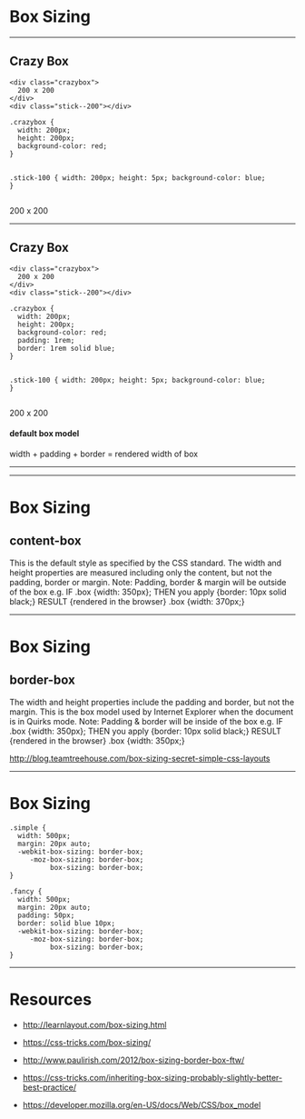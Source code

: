 # Box Sizing
<!-- .slide: data-state="backEndBrian juniorJacob midLevelMelissa" -->

------

## Crazy Box

<div class="Split">
  <div class="Split-column">
    <pre class="language-markup"><code>&lt;div class="crazybox"&gt;
  200 x 200
&lt;/div&gt;
&lt;div class="stick--200"&gt;&lt;/div&gt;</code></pre>
    <pre class="language-css"><code>.crazybox {
  width: 200px;
  height: 200px;
  background-color: red;
}

.stick-100 {
  width: 200px;
  height: 5px;
  background-color: blue;
}</code></pre>
  </div>
  <div class="Split-column">
    <div class="crazybox--2">200 x 200</div>
    <div class="stick--200--2"></div>
  </div>
</div>

------

## Crazy Box

<div class="Split">
  <div class="Split-column">
    <pre class="language-markup" ><code>&lt;div class="crazybox"&gt;
  200 x 200
&lt;/div&gt;
&lt;div class="stick--200"&gt;&lt;/div&gt;</code></pre>
    <pre class="language-css" data-line="5-6"><code>.crazybox {
  width: 200px;
  height: 200px;
  background-color: red;
  padding: 1rem;
  border: 1rem solid blue;
}

.stick-100 {
  width: 200px;
  height: 5px;
  background-color: blue;
}</code></pre>
  </div>
  <div class="Split-column">
    <div class="crazybox--3">200 x 200</div>
    <div class="stick--200--3"></div>
    <h4 class="fragment">default box model</h4>
    <p class="fragment">width + padding + border = rendered width of box</p>
  </div>
</div>

------


------

# Box Sizing
<!-- .slide: data-state="backEndBrian juniorJacob" -->

## content-box

This is the default style as specified by the CSS standard. The width and height properties are measured including only the content, but not the padding, border or margin. Note: Padding, border & margin will be outside of the box e.g. IF .box {width: 350px}; THEN you apply {border: 10px solid black;} RESULT {rendered in the browser} .box {width: 370px;}

------

# Box Sizing
<!-- .slide: data-state="backEndBrian" -->

## border-box

The width and height properties include the padding and border, but not the margin. This is the box model used by Internet Explorer when the document is in Quirks mode. Note: Padding & border will be inside of the box e.g. IF .box {width: 350px}; THEN you apply {border: 10px solid black;} RESULT {rendered in the browser} .box {width: 350px;}

http://blog.teamtreehouse.com/box-sizing-secret-simple-css-layouts

------

# Box Sizing
<!-- .slide: data-state="backEndBrian midLevelMelissa" -->

```
.simple {
  width: 500px;
  margin: 20px auto;
  -webkit-box-sizing: border-box;
     -moz-box-sizing: border-box;
          box-sizing: border-box;
}

.fancy {
  width: 500px;
  margin: 20px auto;
  padding: 50px;
  border: solid blue 10px;
  -webkit-box-sizing: border-box;
     -moz-box-sizing: border-box;
          box-sizing: border-box;
}
```

------

# Resources

* http://learnlayout.com/box-sizing.html
* https://css-tricks.com/box-sizing/
* http://www.paulirish.com/2012/box-sizing-border-box-ftw/
* https://css-tricks.com/inheriting-box-sizing-probably-slightly-better-best-practice/

* https://developer.mozilla.org/en-US/docs/Web/CSS/box_model
